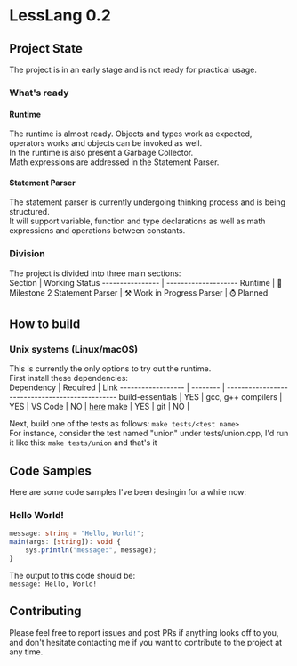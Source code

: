 # LessLang 0.2
## Project State
The project is in an early stage and is not ready for practical usage.
### What's ready
#### Runtime
The runtime is almost ready. Objects and types work as expected, operators works and objects can be invoked as well.<br/>
In the runtime is also present a Garbage Collector.<br/>
Math expressions are addressed in the Statement Parser.
#### Statement Parser
The statement parser is currently undergoing thinking process and is being structured.<br/>
It will support variable, function and type declarations as well as math expressions and operations between constants.
### Division
The project is divided into three main sections: <br/>
Section          | Working Status
---------------- | --------------------
Runtime          | 📍 Milestone 2
Statement Parser | ⚒️ Work in Progress
Parser           | ⌚ Planned

## How to build
### Unix systems (Linux/macOS)
This is currently the only options to try out the runtime.<br/>
First install these dependencies:<br/>
Dependency         | Required | Link
------------------ | -------- | -----------------------------------------------
build-essentials   | YES      |
gcc, g++ compilers | YES      |
VS Code            | NO       | [here](https://code.visualstudio.com/download)
make               | YES      |
git                | NO       |

Next, build one of the tests as follows:
`make tests/<test name>` <br/>
For instance, consider the test named "union" under tests/union.cpp, I'd run it like this:
`make tests/union`
and that's it <br/>
## Code Samples
Here are some code samples I've been desingin for a while now:
### Hello World!
```typescript
message: string = "Hello, World!";
main(args: [string]): void {
    sys.println("message:", message);
}
```
The output to this code should be: <br/>
`message: Hello, World!`
## Contributing
Please feel free to report issues and post PRs if anything looks off to you, and don't hesitate contacting me if you want to contribute to the project at any time.
